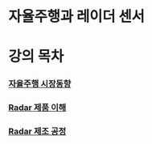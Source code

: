 # 자율주행과 레이더 센서

# 강의 목차
### [자율주행 시장동향](https://github.com/hchoi256/lg-ai-auto-driving-radar-sensor/blob/main/self-driving-and-radar-sensor/self-driving-trend.md)
### [Radar 제품 이해](https://github.com/hchoi256/lg-ai-auto-driving-radar-sensor/blob/main/self-driving-and-radar-sensor/radar-prod.md)
### [Radar 제조 공정](https://github.com/hchoi256/lg-ai-auto-driving-radar-sensor/blob/main/self-driving-and-radar-sensor/radar-manufacturing.md)
